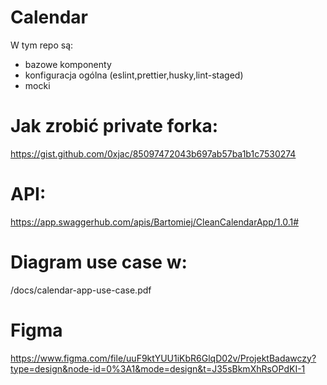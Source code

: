 # Calendar

W tym repo są:

- bazowe komponenty
- konfiguracja ogólna (eslint,prettier,husky,lint-staged)
- mocki

# Jak zrobić private forka:

https://gist.github.com/0xjac/85097472043b697ab57ba1b1c7530274

# API:

https://app.swaggerhub.com/apis/Bartomiej/CleanCalendarApp/1.0.1#

# Diagram use case w:

/docs/calendar-app-use-case.pdf

# Figma

https://www.figma.com/file/uuF9ktYUU1iKbR6GlqD02v/ProjektBadawczy?type=design&node-id=0%3A1&mode=design&t=J35sBkmXhRsOPdKI-1
